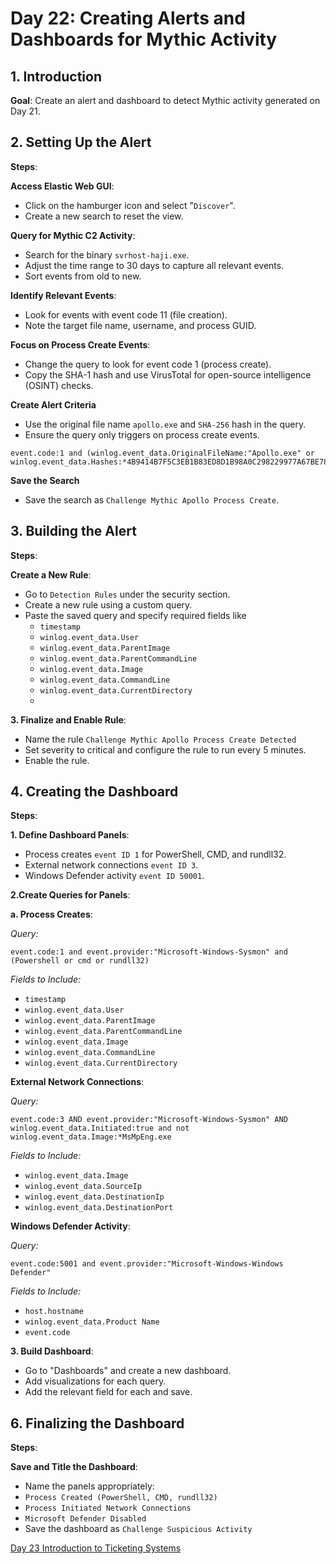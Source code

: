 # Day 22: Creating Alerts and Dashboards for Mythic Activity

## 1. Introduction

**Goal**: Create an alert and dashboard to detect Mythic activity generated on Day 21.

## 2. Setting Up the Alert

**Steps**:

**Access Elastic Web GUI**:
   
- Click on the hamburger icon and select "`Discover`".
- Create a new search to reset the view.

**Query for Mythic C2 Activity**:
   
- Search for the binary `svrhost-haji.exe`.
- Adjust the time range to 30 days to capture all relevant events.
- Sort events from old to new.

**Identify Relevant Events**:
   
- Look for events with event code 11 (file creation).
- Note the target file name, username, and process GUID.


**Focus on Process Create Events**:
   
- Change the query to look for event code 1 (process create).
- Copy the SHA-1 hash and use VirusTotal for open-source intelligence (OSINT) checks.

**Create Alert Criteria**

- Use the original file name `apollo.exe` and `SHA-256` hash in the query.
- Ensure the query only triggers on process create events.

```
event.code:1 and (winlog.event_data.OriginalFileName:"Apollo.exe" or   winlog.event_data.Hashes:*4B9414B7F5C3EB1B83ED8D1B98A0C298229977A67BE784DE5E09D2D647D75152*)
```

**Save the Search**

- Save the search as `Challenge Mythic Apollo Process Create`.
## 3. Building the Alert

**Steps**:

**Create a New Rule**:
   
- Go to `Detection Rules` under the security section.
- Create a new rule using a custom query.
- Paste the saved query and specify required fields like
	- `timestamp`
	- `winlog.event_data.User`
	- `winlog.event_data.ParentImage`
	- `winlog.event_data.ParentCommandLine`
	- `winlog.event_data.Image`
	- `winlog.event_data.CommandLine`
	- `winlog.event_data.CurrentDirectory`
	- 

**3. Finalize and Enable Rule**:
 
- Name the rule `Challenge Mythic Apollo Process Create Detected`
- Set severity to critical and configure the rule to run every 5 minutes.
- Enable the rule.

## 4. Creating the Dashboard

**Steps**:

**1. Define Dashboard Panels**:

- Process creates `event ID 1` for PowerShell, CMD, and rundll32.
- External network connections `event ID 3`.
- Windows Defender activity `event ID 50001`.

**2.Create Queries for Panels**:
   
**a. Process Creates**:

*Query:* 

```
event.code:1 and event.provider:"Microsoft-Windows-Sysmon" and  (Powershell or cmd or rundll32)
```

*Fields to Include:*

- `timestamp`
- `winlog.event_data.User`
- `winlog.event_data.ParentImage`
- `winlog.event_data.ParentCommandLine`
- `winlog.event_data.Image`
- `winlog.event_data.CommandLine`
- `winlog.event_data.CurrentDirectory`

**External Network Connections**:

*Query:*

```
event.code:3 AND event.provider:"Microsoft-Windows-Sysmon" AND winlog.event_data.Initiated:true and not winlog.event_data.Image:*MsMpEng.exe
```

*Fields to Include:*

- `winlog.event_data.Image`
- `winlog.event_data.SourceIp`
- `winlog.event_data.DestinationIp`
- `winlog.event_data.DestinationPort`

**Windows Defender Activity**:

 *Query:* 

```
event.code:5001 and event.provider:"Microsoft-Windows-Windows Defender" 
```

*Fields to Include:*

- `host.hostname`
- `winlog.event_data.Product Name`
- `event.code`
 
**3. Build Dashboard**:

- Go to "Dashboards" and create a new dashboard.
- Add visualizations for each query.
- Add the relevant field for each and save.
## 6. Finalizing the Dashboard

**Steps**:

**Save and Title the Dashboard**:
    
- Name the panels appropriately: 
- `Process Created (PowerShell, CMD, rundll32)`
- `Process Initiated Network Connections`
- `Microsoft Defender Disabled`
- Save the dashboard as `Challenge Suspicious Activity`

[Day 23 Introduction to Ticketing Systems](Day%2023%20Introduction%20to%20Ticketing%20Systems.md)